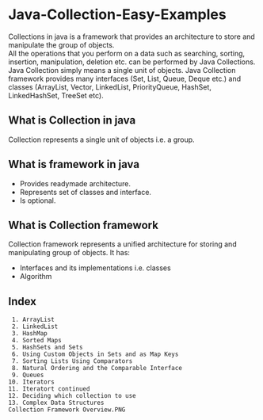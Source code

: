 # Java-Collection-Easy-Examples
Collections in java is a framework that provides an architecture to store and manipulate the group of objects.<br>
All the operations that you perform on a data such as searching, sorting, insertion, manipulation, deletion etc. can be performed by Java Collections.<br>Java Collection simply means a single unit of objects. Java Collection framework provides many interfaces (Set, List, Queue, Deque etc.) and classes (ArrayList, Vector, LinkedList, PriorityQueue, HashSet, LinkedHashSet, TreeSet etc).

## What is Collection in java

Collection represents a single unit of objects i.e. a group.

## What is framework in java

- Provides readymade architecture.<br>
- Represents set of classes and interface.<br>
- Is optional.<br>

## What is Collection framework

Collection framework represents a unified architecture for storing and manipulating group of objects. It has:

- Interfaces and its implementations i.e. classes<br>
- Algorithm<br>

## Index ##
     1. ArrayList
     2. LinkedList
     3. HashMap
     4. Sorted Maps
     5. HashSets and Sets
     6. Using Custom Objects in Sets and as Map Keys
     7. Sorting Lists Using Comparators
     8. Natural Ordering and the Comparable Interface
     9. Queues
    10. Iterators
    11. Iteratort continued
    12. Deciding which collection to use
    13. Complex Data Structures
    Collection Framework Overview.PNG
